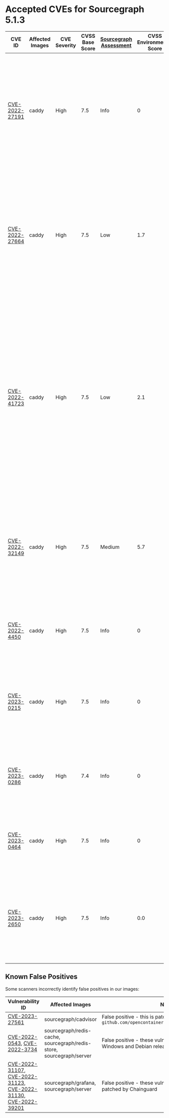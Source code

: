# Accepted CVEs for Sourcegraph 5.1.3

| CVE ID                                                                          | Affected Images | CVE Severity | CVSS Base Score | [Sourcegraph Assessment](../../../engineering/dev/policies/vulnerability-management-policy.md#severity-levels) | CVSS Environmental Score | Details                                                                                                                                                                                                                                                                                                                                                                                             |
| ------------------------------------------------------------------------------- | --------------- | ------------ | --------------- | -------------------------------------------------------------------------------------------------------------- | ------------------------ | --------------------------------------------------------------------------------------------------------------------------------------------------------------------------------------------------------------------------------------------------------------------------------------------------------------------------------------------------------------------------------------------------- |
| [CVE-2022-27191](https://nvd.nist.gov/vuln/detail/CVE-2022-27191)               | caddy           | High         | 7.5             | Info                                                                                                           | 0                        | This image is only used in docker deployments. This vulnerability impacts SSH servers using the affected dependency. Caddy does not have ssh servers, much less using the dependency. Sourcegraph is not affected by this issue.                                                                                                                                                                    |
| [CVE-2022-27664](https://github.com/advisories/GHSA-69cg-p879-7622)             | caddy           | High         | 7.5             | Low                                                                                                            | 1.7                      | This image is only used in docker deployments. This is a denial of service vulnerability that could affect the availability of Sourcegraph services in specific situations. As Sourcegraph is run as an internal service, our assessment of the severity of this issue is Low.                                                                                                                      |
| [CVE-2022-41723](https://cve.mitre.org/cgi-bin/cvename.cgi?name=CVE-2022-41723) | caddy           | High         | 7.5             | Low                                                                                                            | 2.1                      | This image is only used in docker deployments. This is a denial of service vulnerability that could affect the availability of Sourcegraph services in specific situations. This vulnerability can only affect via internal traffic within our application, not external access or unauthenticated user, and limited to the site-admin vector. Our assessment of the severity of this issue is Low. |
| [CVE-2022-32149](https://access.redhat.com/security/cve/CVE-2022-32149)         | caddy           | High         | 7.5             | Medium                                                                                                         | 5.7                      | This image is only used in docker deployments. It could only potentially be used to cause a denial of service from an attacker in a privileged network position. It will be fixed in the next Sourcegraph release.                                                                                                                                                                                  |
| [CVE-2022-4450](https://cve.mitre.org/cgi-bin/cvename.cgi?name=CVE-2022-4450)   | caddy           | High         | 7.5             | Info                                                                                                           | 0                        | This image is only used in docker deployments. Caddy does not process PEM files and cannot be exploited by this issue.                                                                                                                                                                                                                                                                              |
| [CVE-2023-0215](https://cve.mitre.org/cgi-bin/cvename.cgi?name=CVE-2023-0215)   | caddy           | High         | 7.5             | Info                                                                                                           | 0                        | This image is only used in docker deployments. Caddy does not use SMIME, CMS and PKCS7 streaming capabilities and cannot be exploited by this issue.                                                                                                                                                                                                                                                |
| [CVE-2023-0286](https://cve.mitre.org/cgi-bin/cvename.cgi?name=CVE-2023-0286)   | caddy           | High         | 7.4             | Info                                                                                                           | 0                        | This image is only used in docker deployments. Caddy does not process X.400 addresses and cannot be exploited by this issue.                                                                                                                                                                                                                                                                        |
| [CVE-2023-0464](https://cve.mitre.org/cgi-bin/cvename.cgi?name=CVE-2023-0464)   | caddy           | High         | 7.5             | Info                                                                                                           | 0                        | This image is only used in docker deployments. Caddy does verify X.509 certificates and cannot be exploited by this issue.                                                                                                                                                                                                                                                                          |
| [CVE-2023-2650](https://www.cve.org/CVERecord?id=CVE-2023-2650)                 | caddy           | High         | 7.5             | Info                                                                                                           | 0.0                      | This image is only used in docker deployments. This issue only affects servers that allow client authentication using X.509 certificates, which our Caddy deployment does not.                                                                                                                                                                                                                      |

## Known False Positives

Some scanners incorrectly identify false positives in our images:

| Vulnerability ID                                                                                                                                                                                                                                                           | Affected Images                                                      | Note                                                                                     |
| -------------------------------------------------------------------------------------------------------------------------------------------------------------------------------------------------------------------------------------------------------------------------- | -------------------------------------------------------------------- | ---------------------------------------------------------------------------------------- |
| [CVE-2023-27561](https://www.cve.org/CVERecord?id=CVE-2023-27561)                                                                                                                                                                                                          | sourcegraph/cadvisor                                                 | False positive - this is patched in `github.com/opencontainers/runc/libcontainer@v1.1.5` |
| [CVE-2022-0543](https://www.cve.org/CVERecord?id=CVE-2022-0543), [CVE-2022-3734](https://www.cve.org/CVERecord?id=CVE-2022-3734)                                                                                                                                           | sourcegraph/redis-cache, sourcegraph/redis-store, sourcegraph/server | False positive - these vulnerabilities are specific to Windows and Debian releases       |
| [CVE-2022-31107](https://www.cve.org/CVERecord?id=CVE-2022-31107), [CVE-2022-31123](https://www.cve.org/CVERecord?id=CVE-2022-31123), [CVE-2022-31130](https://www.cve.org/CVERecord?id=CVE-2022-31130), [CVE-2022-39201](https://www.cve.org/CVERecord?id=CVE-2022-39201) | sourcegraph/grafana, sourcegraph/server                              | False positive - these vulnerabilities have been patched by Chainguard                   |